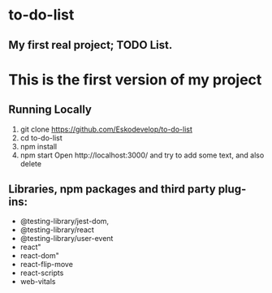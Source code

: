 # to-do-list

## My first  real project; TODO List.
# This is the first version of my project

## Running Locally
1. git clone https://github.com/Eskodevelop/to-do-list
2. cd to-do-list
3. npm install
4. npm start Open http://localhost:3000/ and try to add some text, and also delete
## Libraries, npm packages and third party plug-ins:
* @testing-library/jest-dom,
* @testing-library/react
* @testing-library/user-event
* react"
* react-dom"
* react-flip-move
* react-scripts
* web-vitals
